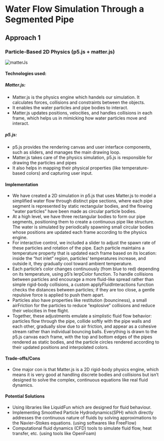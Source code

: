 # Water Flow Simulation Through a Segmented Pipe
## Approach 1
### Particle-Based 2D Physics (p5.js + matter.js)
![matterJs](https://github.com/user-attachments/assets/da7de65d-de3c-4c2d-8e36-2c5da15cc084)

#### Technologies used:
##### Matter.js:
  - Matter.js is the physics engine which handels our simulation. It calculates forces, collisions and constraints between the objects.
  - It enables the water particles and pipe bodies to interact.
  - Matter.js updates positions, velocities, and handles collisions in each frame, which helps us in mimicking how water particles move and interact.
##### p5.js:
  - p5.js provides the rendering canvas and user interface components, such as sliders, and manages the main drawing loop.
  - Matter.js takes care of the physics simulation, p5.js is responsible for drawing the particles and pipes
  - It also helps in mapping their physical properties (like temperature-based colors) and capturing user input.
#### Implementation   
  - We have created a 2D simulation in p5.js that uses Matter.js to model a simplified water flow through distinct pipe sections, where each pipe segment is represented by static rectangular bodies, and the flowing “water particles” have been made as circular particle bodies. 
  - At a high level, we have three rectangular bodies to form our pipe segments, positioning them to create a continuous pipe like structure. The water is simulated by periodically spawning small circular bodies whose positions are updated each frame according to the physics engine.
  - For interactive control, we included a slider to adjust the spawn rate of these particles and rotation of the pipe. Each particle maintains a temperature property that is updated each frame based on its location: inside the “hot inlet” region, particles’ temperatures increase, and outside it, they gradually cool toward ambient temperature.
  - Each particle’s color changes continuously (from blue to red) depending on its temperature, using p5’s lerpColor function. To handle collisions between particles and encourage a more fluid-like spread rather than simple rigid-body collisions, a custom applyFluidInteractions function checks the distances between particles; if they are too close, a gentle repulsive force is applied to push them apart. 
  - Particles also have properties like restitution (bounciness), a small airFriction for the particles to reduce “explosive” collisions and reduce their velocities in free flight.
  - Together, these adjustments emulate a simplistic fluid flow behavior: particles flow through the pipe, collide softly with the pipe walls and each other, gradually slow due to air friction, and appear as a cohesive stream rather than individual bouncing balls. Everything is drawn to the p5.js canvas each frame, with the top and bottom edges of the pipes rendered as static bodies, and the particle circles rendered according to their updated positions and interpolated colors. 
#### Trade-offs/Cons
  - One major con is that Matter.js is a 2D rigid-body physics engine, which means it is very good at  handling discrete bodies and collisions but isn’t designed to solve the complex, continuous equations like real fluid dynamics.

#### Potential Solutions
  - Using libraries like LiquidFun which are designed for fluid behaviour.
  - Implementing Smoothed Particle Hydrodynamics(SPH) which directly addresses the continuous nature of fluids by solving approximations to the Navier–Stokes equations. (using softwares like FreeFlow)
  - Computational fluid dynamics (CFD) tools to simulate fluid flow, heat transfer, etc. (using tools like OpenFoam)
